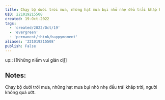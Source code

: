 ```yaml
---
title: Chạy bộ dưới trời mưa, những hạt mưa bụi nhỏ nhẹ đều trải khắp không gian
UID: 221019215508
created: 19-Oct-2022
tags:
  - 'created/2022/Oct/19'
  - 'evergreen'
  - 'permanent/think/happymoment'
aliases: '221019215508'
publish: False
---
```

up:: [[Những niềm vui giản dị]]
## Notes:
Chạy bộ dưới trời mưa, những hạt mưa bụi nhỏ nhẹ đều trải khắp trời, người không quá ướt.
